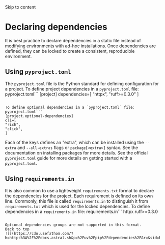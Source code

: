 Skip to content 
# Declaring dependencies
It is best practice to declare dependencies in a static file instead of modifying environments with ad-hoc installations. Once dependencies are defined, they can be locked to create a consistent, reproducible environment.
## Using `pyproject.toml`
The `pyproject.toml` file is the Python standard for defining configuration for a project.
To define project dependencies in a `pyproject.toml` file:
pyproject.toml```
[project]
dependencies=[
"httpx",
"ruff>=0.3.0"
]

```

To define optional dependencies in a `pyproject.toml` file:
pyproject.toml```
[project.optional-dependencies]
cli=[
"rich",
"click",
]

```

Each of the keys defines an "extra", which can be installed using the `--extra` and `--all-extras` flags or `package[<extra>]` syntax. See the documentation on installing packages for more details.
See the official `pyproject.toml` guide for more details on getting started with a `pyproject.toml`.
## Using `requirements.in`
It is also common to use a lightweight `requirements.txt` format to declare the dependencies for the project. Each requirement is defined on its own line. Commonly, this file is called `requirements.in` to distinguish it from `requirements.txt` which is used for the locked dependencies.
To define dependencies in a `requirements.in` file:
requirements.in```
httpx
ruff>=0.3.0

```

Optional dependencies groups are not supported in this format.
Back to top 
![](https://cdn.usefathom.com/?h=https%3A%2F%2Fdocs.astral.sh&p=%2Fuv%2Fpip%2Fdependencies%2F&r=&sid=ESKBRHGN&qs=%7B%7D&cid=80035606)
